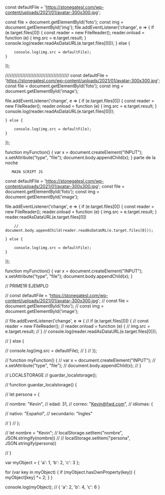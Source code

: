 const defaultFile = 'https://stonegatesl.com/wp-content/uploads/2021/01/avatar-300x300.jpg';

const file = document.getElementById('foto');
const img = document.getElementById('img');
file.addEventListener('change', e => {
if (e.target.files[0]) {
const reader = new FileReader();
reader.onload = function (e) {
img.src = e.target.result;
}
console.log(reader.readAsDataURL(e.target.files[0]));
} else {

        console.log(img.src = defaultFile);
    }

});

/////////////////////////////////////////
const defaultFile = 'https://stonegatesl.com/wp-content/uploads/2021/01/avatar-300x300.jpg';
const file = document.getElementById('foto');
const img = document.getElementById('image');

file.addEventListener('change', e => {
if (e.target.files[0]) {
const reader = new FileReader();
reader.onload = function (e) {
img.src = e.target.result;
}
console.log(reader.readAsDataURL(e.target.files[0]));

    } else {

        console.log(img.src = defaultFile);
    }

});

function myFunction() {
var x = document.createElement("INPUT");
x.setAttribute("type", "file");
document.body.appendChild(x);
}
parte de la noche

       MAIN SCRIPT JS




const defaultFile = 'https://stonegatesl.com/wp-content/uploads/2021/01/avatar-300x300.jpg';
const file = document.getElementById('foto');
const img = document.getElementById('image');

file.addEventListener('change', e => {
if (e.target.files[0]) {
const reader = new FileReader();
reader.onload = function (e) {
img.src = e.target.result;
}
reader.readAsDataURL(e.target.files[0])

        // document.body.appendChild(reader.readAsDataURL(e.target.files[0]));

    } else {

        console.log(img.src = defaultFile);
    }

});

function myFunction() {
var x = document.createElement("INPUT");
x.setAttribute("type", "file");
document.body.appendChild(x);
}

// PRIME1R EJEMPLO

// const defaultFile = 'https://stonegatesl.com/wp-content/uploads/2021/01/avatar-300x300.jpg';
// const file = document.getElementById('foto');
// const img = document.getElementById('image');

// file.addEventListener('change', e => {
// if (e.target.files[0]) {
// const reader = new FileReader();
// reader.onload = function (e) {
// img.src = e.target.result;
// }
// console.log(reader.readAsDataURL(e.target.files[0]));

// } else {

// console.log(img.src = defaultFile);
// }
// });

// function myFunction() {
// var x = document.createElement("INPUT");
// x.setAttribute("type", "file");
// document.body.appendChild(x);
// }

// LOCALSTORAGE
// guardar_localstorage();

// function guardar_localstorage() {

// let persona = {

// nombre: "Kevin",
// edad: 31,
// correo: "Kevin@fwd.com",
// idiomas: {

// nativo: "Español",
// secundario: "Ingles"

// }
// };

// let nombre = "Kevin";
// localStorage.setItem("nombre", JSON.stringify(nombre))
// // localStorage.setItem("persona", JSON.stringify(persona))

// }

var myObject = { 'a': 1, 'b': 2, 'c': 3 };

for (var key in myObject) {
if (myObject.hasOwnProperty(key)) {
myObject[key] \*= 2;
}
}

console.log(myObject);
// { 'a': 2, 'b': 4, 'c': 6 }

